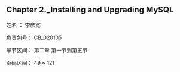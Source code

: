 ## Chapter 2._Installing and Upgrading MySQL
姓名    ： 李彦宽

负责包号：  CB_020105

章节区间：  第二章 第一节到第五节

页码区间：  49 ~ 121